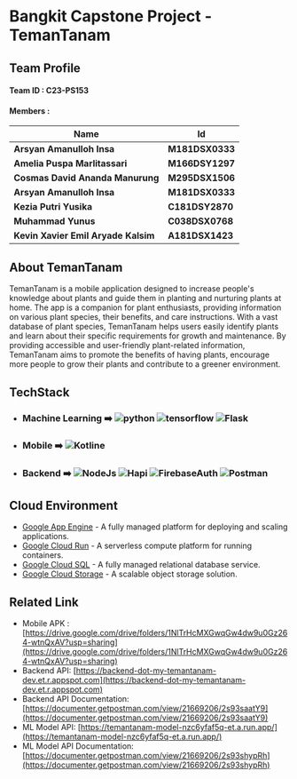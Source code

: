 
# Bangkit Capstone Project - TemanTanam
## Team Profile
#### Team ID : **C23-PS153**
#### Members :
| **Name** | **Id** |
|--|--|
| **Arsyan Amanulloh Insa** | **M181DSX0333** |
| **Amelia Puspa Marlitassari** | **M166DSY1297** |
| **Cosmas David Ananda Manurung** | **M295DSX1506** |
| **Arsyan Amanulloh Insa** | **M181DSX0333** |
| **Kezia Putri Yusika** | **C181DSY2870**|
| **Muhammad Yunus** | **C038DSX0768** |
| **Kevin Xavier Emil Aryade Kalsim** | **A181DSX1423** |



## About TemanTanam
TemanTanam is a mobile application designed to increase people's knowledge about plants and guide them in planting and nurturing plants at home. The app is a companion for plant enthusiasts, providing information on various plant species, their benefits, and care instructions. With a vast database of plant species, TemanTanam helps users easily identify plants and learn about their specific requirements for growth and maintenance. By providing accessible and user-friendly plant-related information, TemanTanam aims to promote the benefits of having plants, encourage more people to grow their plants and contribute to a greener environment.

## TechStack

- ### Machine Learning  ➡️ ![python](https://img.shields.io/badge/-Python-333333?style=flat&logo=python) ![tensorflow](https://img.shields.io/badge/-TensorFlow-333333?style=flat&logo=tensorflow) ![Flask](https://img.shields.io/badge/-Flask-333333?style=flat&logo=flask)

- ### Mobile ➡️  ![Kotline](https://img.shields.io/badge/-Kotlin-333333?style=flat&logo=kotlin)
- ### Backend  ➡️ ![NodeJs](https://img.shields.io/badge/-NodeJS-333333?style=flat&logo=nodedotjs) ![Hapi](https://img.shields.io/badge/-Hapi-333333?style=flat&logo) ![FirebaseAuth](https://img.shields.io/badge/-FirebaseAuth-333333?style=flat&logo=firebase) ![Postman](https://img.shields.io/badge/-Postman-333333?style=flat&logo=postman)

## Cloud Environment
- [Google App Engine](https://cloud.google.com/appengine) - A fully managed platform for deploying and scaling applications.
- [Google Cloud Run](https://cloud.google.com/run) - A serverless compute platform for running containers.
- [Google Cloud SQL](https://cloud.google.com/sql) - A fully managed relational database service.
- [Google Cloud Storage](https://cloud.google.com/storage) - A scalable object storage solution.

## Related Link
- Mobile APK : [https://drive.google.com/drive/folders/1NlTrHcMXGwqGw4dw9u0Gz264-wtnQxAV?usp=sharing](https://drive.google.com/drive/folders/1NlTrHcMXGwqGw4dw9u0Gz264-wtnQxAV?usp=sharing)
- Backend API: [https://backend-dot-my-temantanam-dev.et.r.appspot.com](https://backend-dot-my-temantanam-dev.et.r.appspot.com)
- Backend API Documentation: [https://documenter.getpostman.com/view/21669206/2s93saatY9](https://documenter.getpostman.com/view/21669206/2s93saatY9)
- ML Model API: [https://temantanam-model-nzc6yfaf5q-et.a.run.app/](https://temantanam-model-nzc6yfaf5q-et.a.run.app/)
- ML Model API Documentation: [https://documenter.getpostman.com/view/21669206/2s93shypRh](https://documenter.getpostman.com/view/21669206/2s93shypRh)
